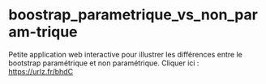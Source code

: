 # boostrap_parametrique_vs_non_param-trique
Petite application web interactive pour illustrer les différences entre le bootstrap paramétrique et non paramétrique.
Cliquer ici : https://urlz.fr/bhdC
